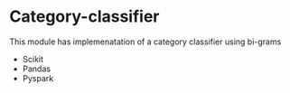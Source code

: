 # Category-classifier

This module has implemenatation of a category classifier using bi-grams

* Scikit
* Pandas
* Pyspark
